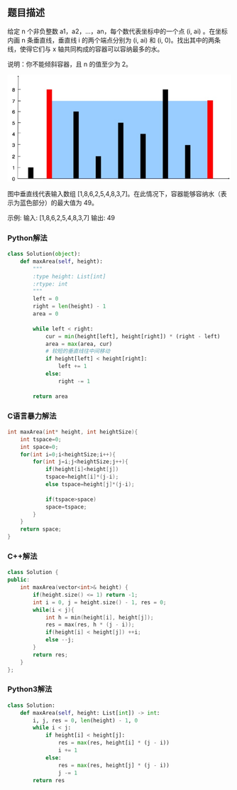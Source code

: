 题目描述
----------------------------------------
给定 n 个非负整数 a1，a2，...，an，每个数代表坐标中的一个点 (i, ai) 。在坐标内画 n 条垂直线，垂直线 i 的两个端点分别为 (i, ai) 和 (i, 0)。找出其中的两条线，使得它们与 x 轴共同构成的容器可以容纳最多的水。

说明：你不能倾斜容器，且 n 的值至少为 2。

![示例](https://github.com/GengchenXU/leetcode-practice/blob/master/question_11.jpg)

图中垂直线代表输入数组 [1,8,6,2,5,4,8,3,7]。在此情况下，容器能够容纳水（表示为蓝色部分）的最大值为 49。

示例:
输入: [1,8,6,2,5,4,8,3,7]
输出: 49

### Python解法
```python
class Solution(object):
    def maxArea(self, height):
        """
        :type height: List[int]
        :rtype: int
        """
        left = 0
        right = len(height) - 1
        area = 0
        
        while left < right:
            cur = min(height[left], height[right]) * (right - left)
            area = max(area, cur)
            # 较短的垂直线往中间移动
            if height[left] < height[right]:
                left += 1
            else:
                right -= 1
            
        return area
```
### C语言暴力解法
```c
int maxArea(int* height, int heightSize){
    int tspace=0;
    int space=0;
    for(int i=0;i<heightSize;i++){
        for(int j=i;j<heightSize;j++){
            if(height[i]<height[j])
            tspace=height[i]*(j-i);
            else tspace=height[j]*(j-i);
            
            if(tspace>space)
            space=tspace;
        }
    }
    return space;  
}
```
### C++解法
```cpp
class Solution {
public:
    int maxArea(vector<int>& height) {
        if(height.size() <= 1) return -1;
        int i = 0, j = height.size() - 1, res = 0;
        while(i < j){
            int h = min(height[i], height[j]);
            res = max(res, h * (j - i));
            if(height[i] < height[j]) ++i;
            else --j;
        }
        return res;
    }
};
```
### Python3解法
```python
class Solution:
    def maxArea(self, height: List[int]) -> int:
        i, j, res = 0, len(height) - 1, 0
        while i < j:
            if height[i] < height[j]:
                res = max(res, height[i] * (j - i))
                i += 1
            else:
                res = max(res, height[j] * (j - i))
                j -= 1
        return res
```        
